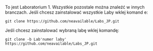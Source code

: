 To jest Laboratorium 1. Wszystkie pozostale można znaleźć w innych branczach. Jeśli chcesz zainstalować wszystkie Laby wklej komand  e:

```
git clone https://github.com/neavailable/Labs_JP.git
```

Jeśli chcesz zainstalować wybraną labę wklej komandę:

```
git clone -b Lab'numer laby' https://github.com/neavailable/Labs_JP.git
```
